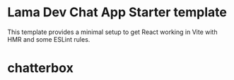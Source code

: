# Lama Dev Chat App Starter template

This template provides a minimal setup to get React working in Vite with HMR and some ESLint rules.
# chatterbox
